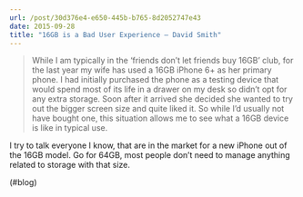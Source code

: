 ```yaml
---
url: /post/30d376e4-e650-445b-b765-8d2052747e43
date: 2015-09-28
title: "16GB is a Bad User Experience – David Smith"
---
```


> While I am typically in the ‘friends don’t let friends buy 16GB’ club, for the last year my wife has used a 16GB iPhone 6+ as her primary phone. I had initially purchased the phone as a testing device that would spend most of its life in a drawer on my desk so didn’t opt for any extra storage. Soon after it arrived she decided she wanted to try out the bigger screen size and quite liked it. So while I’d usually not have bought one, this situation allows me to see what a 16GB device is like in typical use. 



I try to talk everyone I know, that are in the market for a new iPhone out of the 16GB model. Go for 64GB, most people don&#8217;t need to manage anything related to storage with that size.



(#blog)